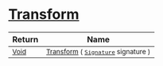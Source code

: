 # [Transform](./ResampleSamplesCountBased-100663803.md)



| Return | Name | 
| --- | --- | 
| <sub>[Void](https://docs.microsoft.com/en-us/dotnet/api/System.Void)</sub>| <sub>[Transform](./ResampleSamplesCountBased-100663803.md) ( [`Signature`](./../../../../Signature.md) signature )</sub>| <br>


